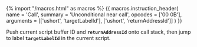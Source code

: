 {% import "/macros.html" as macros %}
{{ macros.instruction_header(
    name = 'Call',
    summary = 'Unconditional near call',
    opcodes = ['00 0B'],
    arguments = [['ushort', 'targetLabelId'], ['ushort', 'returnAddressId']]
) }}

Push current script buffer ID and **`returnAddressId`** onto call stack, then jump to label **`targetLabelId`** in the current script.
